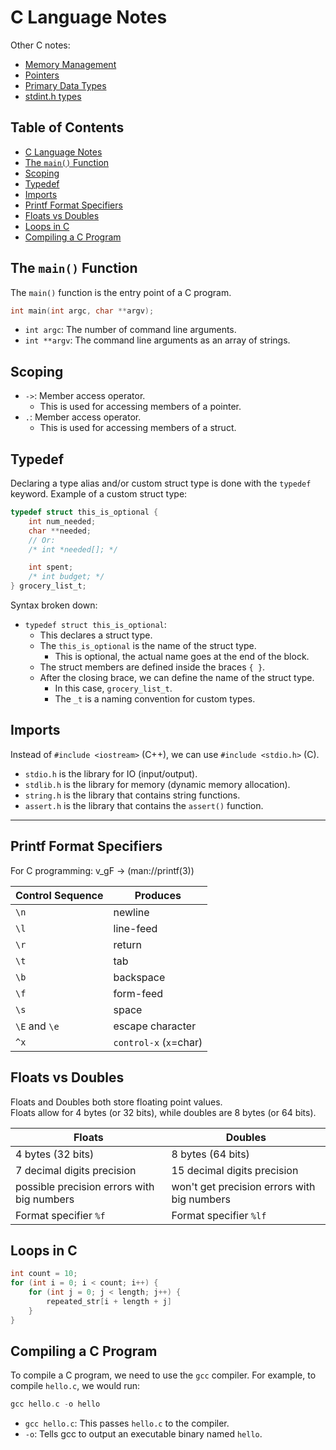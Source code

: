 
# C Language Notes

Other C notes:
* [Memory Management](memory_management.md)
* [Pointers](pointers.md)
* [Primary Data Types](primary_data_types.md)
* [stdint.h types](stdint.h_types.md)


## Table of Contents
* [C Language Notes](#c-language-notes) 
* [The `main()` Function](#the-main()-function) 
* [Scoping](#scoping) 
* [Typedef](#typedef) 
* [Imports](#imports) 
* [Printf Format Specifiers](#printf-format-specifiers) 
* [Floats vs Doubles](#floats-vs-doubles) 
* [Loops in C](#loops-in-c) 
* [Compiling a C Program](#compiling-a-c-program) 


## The `main()` Function
The `main()` function is the entry point of a C program.

```c
int main(int argc, char **argv);
```
* `int argc`: The number of command line arguments.
* `int **argv`: The command line arguments as an array of strings.


## Scoping
* `->`: Member access operator.
    * This is used for accessing members of a pointer.
* `.`: Member access operator.
    * This is used for accessing members of a struct.

## Typedef

Declaring a type alias and/or custom struct type is done with the `typedef` keyword.
Example of a custom struct type:
```c
typedef struct this_is_optional {
    int num_needed;
    char **needed;
    // Or:
    /* int *needed[]; */

    int spent;
    /* int budget; */
} grocery_list_t;
```
Syntax broken down:
* `typedef struct this_is_optional`:
    * This declares a struct type.
    * The `this_is_optional` is the name of the struct type.
        * This is optional, the actual name goes at the end of the block.
    * The struct members are defined inside the braces `{ }`.
    * After the closing brace, we can define the name of the struct type.
        * In this case, `grocery_list_t`.
        * The `_t` is a naming convention for custom types.  


## Imports
Instead of `#include <iostream>` (C++), we can use `#include <stdio.h>` (C).  

* `stdio.h` is the library for IO (input/output).
* `stdlib.h` is the library for memory (dynamic memory allocation).  
* `string.h` is the library that contains string functions.
* `assert.h` is the library that contains the `assert()` function.


---

## Printf Format Specifiers

For C programming:
v_gF -> (man://printf(3))

| Control Sequence | Produces              |
|------------------|-----------------------|
|       `\n`       |    newline            |
|       `\l`       |    line-feed          |
|       `\r`       |    return             |
|       `\t`       |    tab                |
|       `\b`       |    backspace          |
|       `\f`       |    form-feed          |
|       `\s`       |    space              |
|  `\E` and `\e`   | escape character      |
|      `^x`        |`control-x` (`x`=char) |


## Floats vs Doubles
Floats and Doubles both store floating point values.  
Floats allow for 4 bytes (or 32 bits), while doubles are 8 bytes (or 64 bits).

| Floats  |  Doubles  |
|---------|-----------------------|
| 4 bytes (32 bits) | 8 bytes (64 bits)
| 7 decimal digits precision  | 15 decimal digits precision |
| possible precision errors with big numbers | won't get precision errors with big numbers |
| Format specifier `%f` | Format specifier `%lf` |



## Loops in C
```c
int count = 10;
for (int i = 0; i < count; i++) {
    for (int j = 0; j < length; j++) {
        repeated_str[i + length + j]
    }
}
```


## Compiling a C Program
To compile a C program, we need to use the `gcc` compiler.
For example, to compile `hello.c`, we would run:
```c
gcc hello.c -o hello
```
* `gcc hello.c`: This passes `hello.c` to the compiler.  
* `-o`: Tells gcc to output an executable binary named `hello`.




